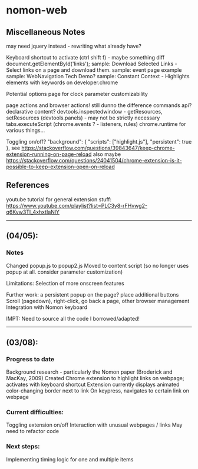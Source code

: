 # nomon-web

## Miscellaneous Notes
may need jquery instead - rewriting what already have?

Keyboard shortcut to activate (ctrl shift f) - maybe something diff
document.getElementById('links');
sample: Download Selected Links - Select links on a page and download them.
sample: event page example 
sample: WebNavigation Tech Demo? 
sample: Constant Context - Highlights elements with keywords on developer.chrome

Potential options page for clock parameter customizability

page actions and browser actions! still dunno the difference
commands api?
declarative content? 
devtools.inspectedwindow - getResources, setResources
(devtools.panels) - may not be strictly necessary 
tabs.executeScript
(chrome.events ? - listeners, rules)
chrome.runtime for various things... 

Toggling on/off? 
  "background": {
    "scripts": ["highlight.js"],
    "persistent": true
  },
see https://stackoverflow.com/questions/39843647/keep-chrome-extension-running-on-page-reload
also maybe https://stackoverflow.com/questions/24041504/chrome-extension-is-it-possible-to-keep-extension-open-on-reload

## References
youtube tutorial for general extension stuff: https://www.youtube.com/playlist?list=PLC3y8-rFHvwg2-q6Kvw3Tl_4xhxtIaNlY

------------------------------------------
## (04/05):

### Notes
Changed popup.js to popup2.js
Moved to content script (so no longer uses popup at all. consider parameter customization)

Limitations:
Selection of more onscreen features

Further work: a persistent popup on the page? place additional buttons
Scroll (pagedown), right-click, go back a page, other browser management 
Integration with Nomon keyboard

IMPT: Need to source all the code I borrowed/adapted!

------------------------------------------
## (03/08):

### Progress to date
Background research - particularly the Nomon paper (Broderick and MacKay, 2009)
Created Chrome extension to highlight links on webpage; activates with keyboard shortcut
Extension currently displays animated color-changing border next to link
On keypress, navigates to certain link on webpage

### Current difficulties:
Toggling extension on/off
Interaction with unusual webpages / links
May need to refactor code

### Next steps:
Implementing timing logic for one and multiple items
